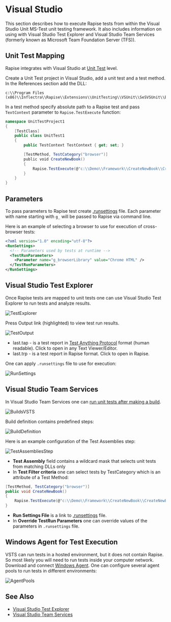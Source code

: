 # Visual Studio

This section describes how to execute Rapise tests from within the Visual Studio Unit MS-Test unit testing framework. It also includes information on using with Visual Studio Test Explorer and Visual Studio Team Services (formerly known as Microsoft Team Foundation Server (TFS)).

## Unit Test Mapping

Rapise integrates with Visual Studio at [Unit Test](https://www.visualstudio.com/en-us/docs/test/developer-testing/getting-started/getting-started-with-developer-testing) level.

Create a Unit Test project in Visual Studio, add a unit test and a test method. In the References section add the DLL:

    c:\\Program Files (x86)\\Inflectra\\Rapise\\Extensions\\UnitTesting\\VSUnit\\SeSVSUnit\\Bin\\Release\\SeSVSUnit.dll

In a test method specify absolute path to a Rapise test and pass `TextContext` parameter to `Rapise.TestExecute` function:

```C#
namespace UnitTestProject1
{
    [TestClass] 
    public class UnitTest1
    {
        public TestContext TestContext { get; set; }

        [TestMethod, TestCategory("browser")]
        public void CreateNewBook()
        {
            Rapise.TestExecute(@"c:\\Demo\\Framework\\CreateNewBook\\CreateNewBook.sstest", TestContext);
        }
    }
}
```

## Parameters

To pass parameters to Rapise test create [.runsettings](https://msdn.microsoft.com/en-us/library/jj635153.aspx) file. Each parameter with name starting with `g_` will be passed to Rapise via command line.

Here is an example of selecting a browser to use for execution of cross-browser tests:

```xml
<?xml version="1.0" encoding="utf-8"?>
<RunSettings>
  <!-- Parameters used by tests at runtime -->
  <TestRunParameters>
    <Parameter name="g_browserLibrary" value="Chrome HTML" />
  </TestRunParameters>
</RunSettings>
```

## Visual Studio Test Explorer

Once Rapise tests are mapped to unit tests one can use Visual Studio Test Explorer to run tests and analyze results.

![TestExplorer](./img/visual_studio1.png)

Press Output link (highlighted) to view test run results.

![TestOutput](./img/visual_studio2.png)

- last.tap - is a test report in [Test Anything Protocol](https://testanything.org/) format (human readable). Click to open in any Text Viewer/Editor.
- last.trp - is a test report in Rapise format. Click to open in Rapise.

One can apply `.runsettings` file to use for execution:

![RunSettings](./img/visual_studio3.png)

## Visual Studio Team Services

In Visual Studio Team Services one can [run unit tests after making a build](https://www.visualstudio.com/en-us/docs/test/continuous-testing/test-build).

![BuildsVSTS](./img/visual_studio4.png)

Build definition contains predefined steps:

![BuildDefinition](./img/visual_studio5.png)

Here is an example configuration of the Test Assemblies step:

![TestAssembliesStep](./img/visual_studio6.png)

- **Test Assembly** field contains a wildcard mask that selects unit tests from matching DLLs only
- In **Test Filter criteria** one can select tests by TestCategory which is an attribute of a Test Method:

```C#
[TestMethod, TestCategory("browser")]
public void CreateNewBook() 
{
    Rapise.TestExecute(@"c:\\Demo\\Framework\\CreateNewBook\\CreateNewBook.sstest", TestContext); 
}
```

- **Run Settings File** is a link to [.runsettings](https://msdn.microsoft.com/en-us/library/jj635153.aspx) file.
- In **Override TestRun Parameters** one can override values of the parameters in `.runsettings` file.

## Windows Agent for Test Execution

VSTS can run tests in a hosted environment, but it does not contain Rapise. So most likely you will need to run tests inside your computer network. Download and connect [Windows Agent](https://www.visualstudio.com/en-us/docs/build/admin/agents/v2-windows).
One can configure several agent pools to run tests in different environments:

![AgentPools](./img/visual_studio7.png)

## See Also

- [Visual Studio Test Explorer](https://msdn.microsoft.com/en-us/library/hh270865.aspx)
- [Visual Studio Team Services](https://www.visualstudio.com/team-services/)
